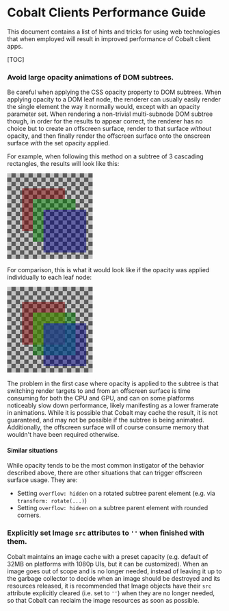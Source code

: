 # Cobalt Clients Performance Guide

This document contains a list of hints and tricks for using web technologies
that when employed will result in improved performance of Cobalt client apps.

[TOC]

### Avoid large opacity animations of DOM subtrees.

Be careful when applying the CSS opacity property to DOM subtrees.  When
applying opacity to a DOM leaf node, the renderer can usually easily render the
single element the way it normally would, except with an opacity parameter set.
When rendering a non-trivial multi-subnode DOM subtree though, in order for
the results to appear correct, the renderer has no choice but to create an
offscreen surface, render to that surface *without* opacity, and then finally
render the offscreen surface onto the onscreen surface *with* the set opacity
applied.

For example, when following this method on a subtree of 3 cascading rectangles,
the results will look like this:

![Opacity applied to subtree](resources/clients_performance_guide/opacity_on_subtree.png)

For comparison, this is what it would look like if the opacity was applied
individually to each leaf node:

![Opacity to each element of subtree](resources/clients_performance_guide/opacity_on_individuals.png)

The problem in the first case where opacity is applied to the subtree is that
switching render targets to and from an offscreen surface is time consuming
for both the CPU and GPU, and can on some platforms noticeably slow down
performance, likely manifesting as a lower framerate in animations.  While it is
possible that Cobalt may cache the result, it is not guaranteed, and may not be
possible if the subtree is being animated.  Additionally, the offscreen surface
will of course consume memory that wouldn't have been required otherwise.

#### Similar situations

While opacity tends to be the most common instigator of the behavior described
above, there are other situations that can trigger offscreen surface usage.
They are:

 - Setting `overflow: hidden` on a rotated subtree parent element (e.g. via
   `transform: rotate(...)`)
 - Setting `overflow: hideen` on a subtree parent element with rounded corners.

### Explicitly set Image `src` attributes to `''` when finished with them.

Cobalt maintains an image cache with a preset capacity (e.g. default of 32MB on
platforms with 1080p UIs, but it can be customized).  When an image goes out
of scope and is no longer needed, instead of leaving it up to the garbage
collector to decide when an image should be destroyed and its resources
released, it is recommended that Image objects have their `src` attribute
explicitly cleared (i.e. set to `''`) when they are no longer needed, so
that Cobalt can reclaim the image resources as soon as possible.
